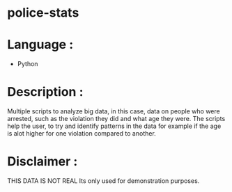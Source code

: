 # police-stats

# Language : 
- Python

# Description : 
Multiple scripts to analyze big data, in this case, data on people who were arrested, such as the violation they did and what age they were. The scripts help the user, to try and identify patterns in the data for example if the age is alot higher for one violation compared to another. 

# Disclaimer : 
THIS DATA IS NOT REAL
Its only used for demonstration purposes.

 
